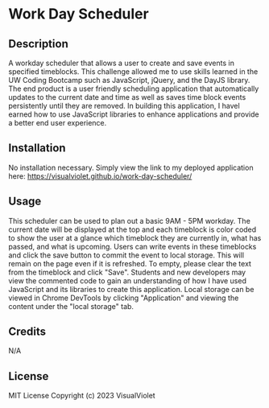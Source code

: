 # Work Day Scheduler

## Description

A workday scheduler that allows a user to create and save events in specified timeblocks. This challenge allowed me to use skills learned in the UW Coding Bootcamp such as JavaScript, jQuery, and the DayJS library. The end product is a user friendly scheduling application that automatically updates to the current date and time as well as saves time block events persistently until they are removed. In building this application, I havel earned how to use JavaScript libraries to enhance applications and provide a better end user experience.

## Installation

No installation necessary. Simply view the link to my deployed application here: https://visualviolet.github.io/work-day-scheduler/

## Usage

This scheduler can be used to plan out a basic 9AM - 5PM workday. The current date will be displayed at the top and each timeblock is color coded to show the user at a glance which timeblock they are currently in, what has passed, and what is upcoming. Users can write events in these timeblocks and click the save button to commit the event to local storage. This will remain on the page even if it is refreshed. To empty, please clear the text from the timeblock and click "Save". Students and new developers may view the commented code to gain an understanding of how I have used JavaScript and its libraries to create this application. Local storage can be viewed in Chrome DevTools by clicking "Application" and viewing the content under the "local storage" tab.

## Credits

N/A

## License

MIT License
Copyright (c) 2023 VisualViolet
